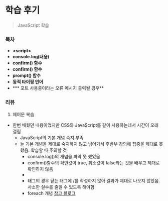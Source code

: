 # 학습 후기

> JavaScript 학습

### 목차

- **\<script>**
- **console.log(내용)**
- **confirm() 함수**
- **confirm() 함수**
- **prompt() 함수**
- **동적 타이핑 언어**
- *** 포트 사용중이라는 오류 메시지 출력될 경우**



### 리뷰

1. 제어문 복습

- 한번 배웠던 내용이었지만 CSS와 JavaScript를 같이 사용하는데서 시간이 오래 걸림
  - JavaScript의 기본 개념 숙지 부족
  - 늘 기본 개념을 제대로 숙지하지 않고 넘어가서 후반부 강의에 집중을 제대로 못했음. 학습할 때 주의할 것
    - console.log()의 개념을 파악 못 했었음
    - confirm()함수의 확인값이 true, 취소값이 false라는 것을 배우고 제대로 확인하지 않음
    - <li> 태그의 경우 닫는 태그에 /를 작성하지 않아 결과가 제대로 나오지 않았음. 사소한 실수를 줄일 수 있도록 해야함
    - foreach 개념 [참고 블로그](https://meanbymin.tistory.com/57)

